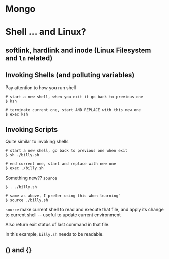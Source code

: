 # Mongo

# Shell ... and Linux?
## softlink, hardlink and inode (Linux Filesystem and `ln` related)

## Invoking Shells (and polluting variables)
Pay attention to how you run shell

```
# start a new shell, when you exit it go back to previous one
$ ksh 

# terminate current one, start AND REPLACE with this new one
$ exec ksh 
```

## Invoking Scripts
Quite similar to invoking shells

```
# start a new shell, go back to previous one when exit
$ sh ./billy.sh 

# end current one, start and replace with new one
$ exec ./billy.sh 
```

Something new?? `source`

```
$ . ./billy.sh

# same as above, I prefer using this when learning`
$ source ./billy.sh 
```

`source` make current shell to read and execute that file, and apply its change to current shell -- useful to update current environment

Also return exit status of last command in that file.

In this example, `billy.sh` needs to be readable.

## () and {}
